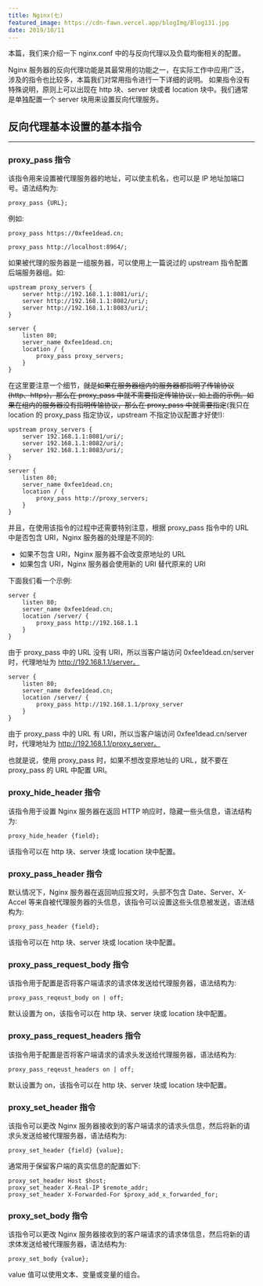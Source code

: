 ```yaml
---
title: Nginx(七)
featured_image: https://cdn-fawn.vercel.app/blogImg/Blog131.jpg
date: 2019/10/11
---
```


本篇，我们来介绍一下 nginx.conf 中的与反向代理以及负载均衡相关的配置。

Nginx 服务器的反向代理功能是其最常用的功能之一，在实际工作中应用广泛，涉及的指令也比较多，本篇我们对常用指令进行一下详细的说明。
如果指令没有特殊说明，原则上可以出现在 http 块、server 块或者 location 块中。我们通常是单独配置一个 server 块用来设置反向代理服务。
            
## 反向代理基本设置的基本指令
***  
### proxy_pass 指令
该指令用来设置被代理服务器的地址，可以使主机名，也可以是 IP 地址加端口号。语法结构为: 
``` nginx
proxy_pass {URL};
```

例如: 
``` nginx
proxy_pass https://0xfee1dead.cn;

proxy_pass http://localhost:8964/;
```

如果被代理的服务器是一组服务器，可以使用上一篇说过的 upstream 指令配置后端服务器组。如: 
``` nginx
upstream proxy_servers {
    server http://192.168.1.1:8081/uri/;
    server http://192.168.1.1:8082/uri/;
    server http://192.168.1.1:8083/uri/;
}

server {
    listen 80;
    server_name 0xfee1dead.cn;
    location / {
        proxy_pass proxy_servers;
    }
}
```

在这里要注意一个细节，<del>就是如果在服务器组内的服务器都指明了传输协议(http、https)，那么在 proxy_pass 中就不需要指定传输协议，如上面的示例。如果在组内的服务器没有指明传输协议，那么在 proxy_pass 中就需要指定</del>(我只在 location 的 proxy_pass 指定协议，upstream 不指定协议配置才好使!): 
``` nginx
upstream proxy_servers {
    server 192.168.1.1:8081/uri/;
    server 192.168.1.1:8082/uri/;
    server 192.168.1.1:8083/uri/;
}

server {
    listen 80;
    server_name 0xfee1dead.cn;
    location / {
        proxy_pass http://proxy_servers;
    }
}
```

并且，在使用该指令的过程中还需要特别注意，根据 proxy_pass 指令中的 URL 中是否包含 URI，Nginx 服务器的处理是不同的: 
- 如果不包含 URI，Nginx 服务器不会改变原地址的 URL
- 如果包含 URI，Nginx 服务器会使用新的 URI 替代原来的 URI

下面我们看一个示例: 
``` nginx
server {
    listen 80;
    server_name 0xfee1dead.cn;
    location /server/ {
        proxy_pass http://192.168.1.1
    }
}
```

由于 proxy_pass 中的 URL 没有 URI，所以当客户端访问 0xfee1dead.cn/server 时，代理地址为 http://192.168.1.1/server。
``` nginx
server {
    listen 80;
    server_name 0xfee1dead.cn;
    location /server/ {
        proxy_pass http://192.168.1.1/proxy_server
    }
}
```

由于 proxy_pass 中的 URL 有 URI，所以当客户端访问 0xfee1dead.cn/server 时，代理地址为 http://192.168.1.1/proxy_server。

也就是说，使用 proxy_pass 时，如果不想改变原地址的 URL，就不要在 proxy_pass 的 URL 中配置 URI。

### proxy_hide_header 指令
该指令用于设置 Nginx 服务器在返回 HTTP 响应时，隐藏一些头信息，语法结构为: 
``` nginx
proxy_hide_header {field};
```

该指令可以在 http 块、server 块或 location 块中配置。

### proxy_pass_header 指令
默认情况下，Nginx 服务器在返回响应报文时，头部不包含 Date、Server、X-Accel 等来自被代理服务器的头信息，该指令可以设置这些头信息被发送，语法结构为: 
``` nginx
proxy_pass_header {field};
```

该指令可以在 http 块、server 块或 location 块中配置。

### proxy_pass_request_body 指令
该指令用于配置是否将客户端请求的请求体发送给代理服务器，语法结构为: 
``` nginx
proxy_pass_reqeust_body on | off;
```

默认设置为 on，该指令可以在 http 块、server 块或 location 块中配置。

### proxy_pass_request_headers 指令
该指令用于配置是否将客户端请求的请求头发送给代理服务器，语法结构为: 
``` nginx
proxy_pass_reqeust_headers on | off;
```

默认设置为 on，该指令可以在 http 块、server 块或 location 块中配置。

### proxy_set_header 指令
该指令可以更改 Nginx 服务器接收到的客户端请求的请求头信息，然后将新的请求头发送给被代理服务器，语法结构为: 
``` nginx
proxy_set_header {field} {value};
```

通常用于保留客户端的真实信息的配置如下: 
``` nginx
proxy_set_header Host $host;
proxy_set_header X-Real-IP $remote_addr;
proxy_set_header X-Forwarded-For $proxy_add_x_forwarded_for;
```

### proxy_set_body 指令
该指令可以更改 Nginx 服务器接收到的客户端请求的请求体信息，然后将新的请求体发送给被代理服务器，语法结构为: 
``` nginx
proxy_set_body {value};
```

value 值可以使用文本、变量或变量的组合。